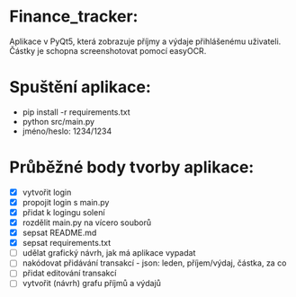 # Finance_tracker:
Aplikace v PyQt5, která zobrazuje příjmy a výdaje přihlášenému uživateli. Částky je schopna screenshotovat pomocí easyOCR.

# Spuštění aplikace:
- pip install -r requirements.txt
- python src/main.py
- jméno/heslo: 1234/1234


# Průběžné body tvorby aplikace:
- [x] vytvořit login
- [x] propojit login s main.py
- [x] přidat k logingu solení
- [x] rozdělit main.py na vícero souborů
- [x] sepsat README.md
- [x] sepsat requirements.txt
- [ ] udělat grafický návrh, jak má aplikace vypadat
- [ ] nakódovat přidávání transakcí - json: leden, příjem/výdaj, částka, za co
- [ ] přidat editování transakcí
- [ ] vytvořit (návrh) grafu příjmů a výdajů